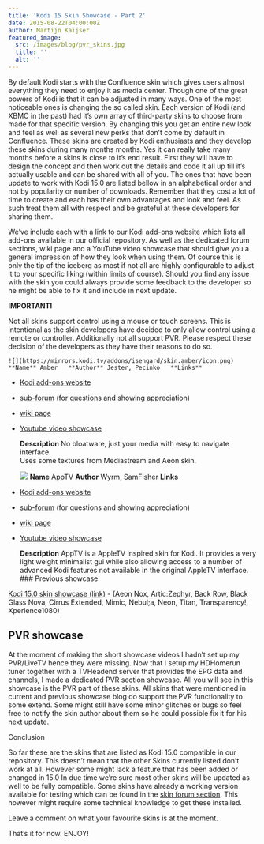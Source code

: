 ```yaml
---
title: 'Kodi 15 Skin Showcase - Part 2'
date: 2015-08-22T04:00:00Z
author: Martijn Kaijser
featured_image:
  src: /images/blog/pvr_skins.jpg
  title: ''
  alt: ''
---
```

By default Kodi starts with the Confluence skin which gives users almost everything they need to enjoy it as media center. Though one of the great powers of Kodi is that it can be adjusted in many ways. One of the most noticeable ones is changing the so called skin. Each version of Kodi (and XBMC in the past) had it’s own array of third-party skins to choose from made for that specific version. By changing this you get an entire new look and feel as well as several new perks that don’t come by default in Confluence. These skins are created by Kodi enthusiasts and they develop these skins during many months months. Yes it can really take many months before a skins is close to it’s end result. First they will have to design the concept and then work out the details and code it all up till it’s actually usable and can be shared with all of you. The ones that have been update to work with Kodi 15.0 are listed bellow in an alphabetical order and not by popularity or number of downloads. Remember that they cost a lot of time to create and each has their own advantages and look and feel. As such treat them all with respect and be grateful at these developers for sharing them.

 We’ve include each with a link to our Kodi add-ons website which lists all add-ons available in our official repository. As well as the dedicated forum sections, wiki page and a YouTube video showcase that should give you a general impression of how they look when using them. Of course this is only the tip of the iceberg as most if not all are highly configurable to adjust it to your specific liking (within limits of course). Should you find any issue with the skin you could always provide some feedback to the developer so he might be able to fix it and include in next update.

 **IMPORTANT!**

 Not all skins support control using a mouse or touch screens. This is intentional as the skin developers have decided to only allow control using a remote or controller. Additionally not all support PVR. Please respect these decision of the developers as they have their reasons to do so.

    ![](https://mirrors.kodi.tv/addons/isengard/skin.amber/icon.png) **Name** Amber   **Author** Jester, Pecinko   **Links**  
 * [Kodi add-ons website](/addons)
 * [sub-forum](https://forum.kodi.tv/forumdisplay.php?fid=203) (for questions and showing appreciation)
 * [wiki page](https://kodi.wiki/index.php?title=Add-on:Amber)
 * [Youtube video showcase](https://www.youtube.com/watch?v=a4uzJHtSPic)
 
    **Description** No bloatware, just your media with easy to navigate interface.  
 Uses some textures from Mediastream and Aeon skin.         

    ![](https://mirrors.kodi.tv/addons/isengard/skin.apptv/icon.png) **Name** AppTV   **Author** Wyrm, SamFisher   **Links**  
 * [Kodi add-ons website](/show/skin.apptv)
 * [sub-forum](https://forum.kodi.tv/forumdisplay.php?fid=76) (for questions and showing appreciation)
 * [wiki page](https://kodi.wiki/index.php?title=Add-on:AppTV)
 * [Youtube video showcase](https://www.youtube.com/watch?v=Favu-qZGVJ0)
 
    **Description** AppTV is a AppleTV inspired skin for Kodi. It provides a very light weight minimalist gui while also allowing access to a number of advanced Kodi features not available in the original AppleTV interface.        ### Previous showcase

 [Kodi 15.0 skin showcase (link)](/article/kodi-150-skin-showcase) - (Aeon Nox, Artic:Zephyr, Back Row, Black Glass Nova, Cirrus Extended, Mimic, Nebul;a, Neon, Titan, Transparency!, Xperience1080)

 PVR showcase
------------

 At the moment of making the short showcase videos I hadn’t set up my PVR/LiveTV hence they were missing. Now that I setup my HDHomerun tuner together with a TVHeadend server that provides the EPG data and channels, I made a dedicated PVR section showcase. All you will see in this showcase is the PVR part of these skins. All skins that were mentioned in current and previous showcase blog do support the PVR functionality to some extend. Some might still have some minor glitches or bugs so feel free to notify the skin author about them so he could possible fix it for his next update.

  Conclusion

 So far these are the skins that are listed as Kodi 15.0 compatible in our repository. This doesn’t mean that the other Skins currently listed don’t work at all. However some might lack a feature that has been added or changed in 15.0 In due time we’re sure most other skins will be updated as well to be fully compatible. Some skins have already a working version available for testing which can be found in the [skin forum section](https://forum.kodi.tv/forumdisplay.php?fid=67). This however might require some technical knowledge to get these installed.

 Leave a comment on what your favourite skins is at the moment.

 That’s it for now. ENJOY!

  

 